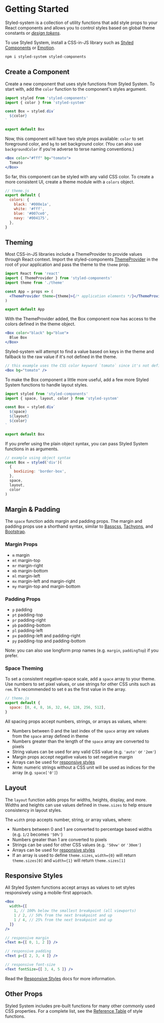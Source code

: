 # Getting Started

Styled-system is a collection of utility functions that add style props
to your React components
and allows you to control styles based on global theme constants or _[design tokens][]_.

To use Styled System, install a CSS-in-JS library such as [Styled Components][] or [Emotion][].

```sh
npm i styled-system styled-components
```

## Create a Component

Create a new component that uses style functions from Styled System.
To start with, add the `color` function to the component's styles argument.

```javascript
import styled from 'styled-components'
import { color } from 'styled-system'

const Box = styled.div`
  ${color}
`

export default Box
```

Now, this component will have two style props available: `color` to set foreground color, and `bg` to set background color.
(You can also use `backgroundColor` if you're adverse to terse naming conventions.)

```jsx
<Box color="#fff" bg="tomato">
  Tomato
</Box>
```

So far, this component can be styled with any valid CSS color.
To create a more consistent UI, create a theme module with a `colors` object.

```js
// theme.js
export default {
  colors: {
    black: '#000e1a',
    white: '#fff',
    blue: '#007ce0',
    navy: '#004175',
  },
}
```

## Theming

Most CSS-in-JS libraries include a ThemeProvider to provide values through React context.
Import the styled-components [ThemeProvider][] in the root of your application and pass the theme to the `theme` prop.

```jsx
import React from 'react'
import { ThemeProvider } from 'styled-components'
import theme from './theme'

const App = props => (
  <ThemeProvider theme={theme}>{/* application elements */}</ThemeProvider>
)

export default App
```

[themeprovider]: https://www.styled-components.com/docs/advanced#theming

With the ThemeProvider added, the Box component now has access to the colors defined in the theme object.

```jsx
<Box color="black" bg="blue">
  Blue Box
</Box>
```

Styled-system will attempt to find a value based on keys in the theme and fallback to the raw value if it's not defined in the theme.

```jsx
// this example uses the CSS color keyword `tomato` since it's not defined in the theme
<Box bg="tomato" />
```

To make the Box component a little more useful, add a few more Styled System functions
to handle layout styles.

```jsx
import styled from 'styled-components'
import { space, layout, color } from 'styled-system'

const Box = styled.div`
  ${space}
  ${layout}
  ${color}
`

export default Box
```

If you prefer using the plain object syntax, you can pass Styled System functions in as arguments.

```js
// example using object syntax
const Box = styled('div')(
  {
    boxSizing: 'border-box',
  },
  space,
  layout,
  color
)
```

## Margin & Padding

The `space` function adds margin and padding props.
The margin and padding props use a shorthand syntax, similar to
[Basscss][basscss], [Tachyons][tachyons], and [Bootstrap][bootstrap].

[basscss]: http://basscss.com/#basscss-margin
[tachyons]: http://tachyons.io/docs/layout/spacing/
[bootstrap]: https://getbootstrap.com/docs/4.1/utilities/spacing/

### Margin Props

- `m` margin
- `mt` margin-top
- `mr` margin-right
- `mb` margin-bottom
- `ml` margin-left
- `mx` margin-left and margin-right
- `my` margin-top and margin-bottom

### Padding Props

- `p` padding
- `pt` padding-top
- `pr` padding-right
- `pb` padding-bottom
- `pl` padding-left
- `px` padding-left and padding-right
- `py` padding-top and padding-bottom

Note: you can also use longform prop names (e.g. `margin`, `paddingTop`) if you prefer.

### Space Theming

To set a consistent negative-space scale, add a `space` array to your theme.
Use numbers to set pixel values, or use strings for other CSS units such as `rem`.
It's recommended to set `0` as the first value in the array.

```js
// theme.js
export default {
  space: [0, 4, 8, 16, 32, 64, 128, 256, 512],
}
```

All spacing props accept numbers, strings, or arrays as values, where:

- Numbers between 0 and the last index of the `space` array are values from the `space` array defined in theme
- Numbers greater than the length of the `space` array are converted to pixels
- String values can be used for any valid CSS value (e.g. `'auto'` or `'2em'`)
- Margin props accept negative values to set negative margin
- Arrays can be used for [responsive styles](#responsive-styles)
- Note: numeric strings without a CSS unit will be used as indices for the array (e.g. `space['0']`)

## Layout

The `layout` function adds props for widths, heights, display, and more.
Widths and heights can use values defined in `theme.sizes` to help ensure consistency in layout styles.

The `width` prop accepts number, string, or array values, where:

- Numbers between 0 and 1 are converted to percentage based widths (e.g. `1/2` becomes `'50%'`)
- Numbers greater than 1 are converted to pixels
- Strings can be used for other CSS values (e.g. `'50vw'` or `'30em'`)
- Arrays can be used for [responsive styles](#responsive-styles)
- If an array is used to define `theme.sizes`, `width={0}` will return `theme.sizes[0]` and `width={1}` will return `theme.sizes[1]`

## Responsive Styles

All Styled System functions accept arrays as values to set styles responsively using a mobile-first approach.

```jsx
<Box
  width={[
    1, // 100% below the smallest breakpoint (all viewports)
    1 / 2, // 50% from the next breakpoint and up
    1 / 4, // 25% from the next breakpoint and up
  ]}
/>
```

```jsx
// responsive margin
<Text m={[ 0, 1, 2 ]} />

// responsive padding
<Text p={[ 2, 3, 4 ]} />

// responsive font-size
<Text fontSize={[ 3, 4, 5 ]} />
```

Read the [Responsive Styles][] docs for more information.

## Other Props

Styled System includes pre-built functions for many other commonly used CSS properties.
For a complete list, see the [Reference Table][] of style functions.

[styled components]: https://github.com/styled-components/styled-components
[emotion]: https://github.com/emotion-js/emotion
[responsive styles]: /responsive-styles
[reference table]: /table
[design tokens]: https://speakerdeck.com/jina/design-tokens-in-design-systems
